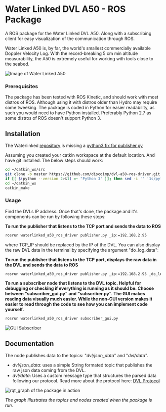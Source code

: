 # Water Linked DVL A50 - ROS Package

A ROS package for the Water Linked DVL A50. Along with a subscribing client for easy visualization of the communication through ROS.

Water Linked A50 is, by far, the world's smallest commercially available Doppler Velocity Log. With the record-breaking 5 cm min altitude measurability, the A50 is extremely useful for working with tools close to the seabed.

![Image of Water Linked A50](img/DSC04478_1600_web.jpg?raw=true "Water Linked DVL A50")

### Prerequisites
The package has been tested with ROS Kinetic, and should work with most distros of ROS. Although using it with distros older than Hydro may require some tweeking. The package is coded in Python for easier readability, as such you would need to have Python installed. Preferably Python 2.7 as some distros of ROS doesn't support Python 3.

## Installation
The Waterlinked [repository](https://github.com/waterlinked/dvl-a50-ros-driver.git) is missing a [python3 fix for publisher.py](https://github.com/discoimp/dvl-a50-ros-driver/commit/287ebe1b61a2d91697ebd99ac5b2f8611ebc0349)

Assuming you created your catkin workspace at the default location. And have git installed. The below steps should work:
```bash
cd ~/catkin_ws/src
git clone -b master https://github.com/discoimp/dvl-a50-ros-driver.git
if [[ $(python --version 2>&1) =~ "Python 3" ]]; then sed -i '' '1s/python$/python3/' dvl-a50-ros-driver/scripts/{publisher.py,subscriber.py,subscriber_gui.py}; fi
cd ~/catkin_ws
catkin_make
```

### Usage
Find the DVLs IP address. Once that's done, the package and it's components can be run by following these steps:

**To run the publisher that listens to the TCP port and sends the data to ROS**
```bash
rosrun waterlinked_a50_ros_driver publisher.py _ip:=192.168.2.95
```

where TCP_IP should be replaced by the IP of the DVL. You can also display the raw DVL data in the terminal by specifying the argument "do_log_data":

**To run the publisher that listens to the TCP port, displays the raw data in the DVL and sends the data to ROS**
```bash
rosrun waterlinked_a50_ros_driver publisher.py _ip:=192.168.2.95 _do_log_raw_data:=true
```

**To run a subscriber node that listens to the DVL topic. Helpful for debugging or checking if everything is running as it should be. Choose between "subscriber_gui.py" and "subscriber.py". The GUI makes reading data visually much easier. While the non-GUI version makes it easier to read through the code to see how you can implement code yourself.**
```bash
rosrun waterlinked_a50_ros_driver subscriber_gui.py
```
![GUI Subscriber](img/a50_gui.png?raw=true "Interface as seen when running the GUI version of the subscriber")

## Documentation
The node publishes data to the topics: "*dvl/json_data*" and "*dvl/data*".
* *dvl/json_data*: uses a simple String formated topic that publishes the raw json data coming from the DVL.
* *dvl/data*: Uses a custom message type that structures the parsed data following our protocol. Read more about the protocol here: [DVL Protocol](https://waterlinked.github.io/docs/dvl/dvl-protocol/)

![rqt_graph of the package in action](img/a50_graph.png?raw=true "Graph of the package's node-to-node structure")

*The graph illustrates the topics and nodes created when the package is run.*
